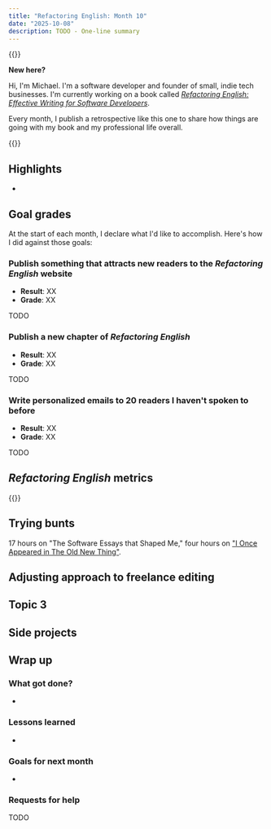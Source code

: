 ```yaml
---
title: "Refactoring English: Month 10"
date: "2025-10-08"
description: TODO - One-line summary
---
```


{{<notice type="info">}}

**New here?**

Hi, I'm Michael. I'm a software developer and founder of small, indie tech businesses. I'm currently working on a book called [_Refactoring English: Effective Writing for Software Developers_](https://refactoringenglish.com).

Every month, I publish a retrospective like this one to share how things are going with my book and my professional life overall.

{{</notice>}}

## Highlights

-

## Goal grades

At the start of each month, I declare what I'd like to accomplish. Here's how I did against those goals:

### Publish something that attracts new readers to the _Refactoring English_ website

- **Result**: XX
- **Grade**: XX

TODO

### Publish a new chapter of _Refactoring English_

- **Result**: XX
- **Grade**: XX

TODO

### Write personalized emails to 20 readers I haven't spoken to before

- **Result**: XX
- **Grade**: XX

TODO

## _Refactoring English_ metrics

{{<project-metrics project="refactoring_english">}}

## Trying bunts

17 hours on "The Software Essays that Shaped Me," four hours on ["I Once Appeared in The Old New Thing"](/my-old-new-thing-cameo/).

## Adjusting approach to freelance editing

## Topic 3

## Side projects

## Wrap up

### What got done?

-

### Lessons learned

-

### Goals for next month

-

### Requests for help

TODO
